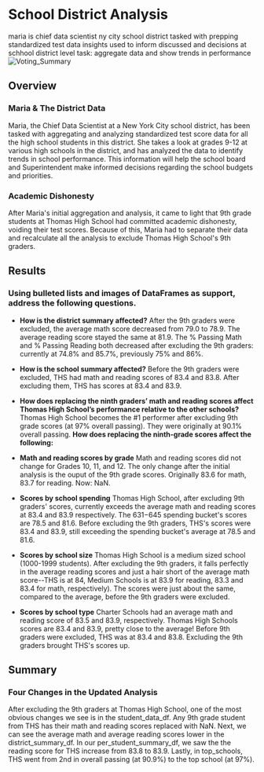 # School District Analysis
maria is chief data scientist ny city school district
tasked with prepping standardized test data
insights used to inform discussed and decisions at schhool district level
task: aggregate data and show trends in performance
![Voting_Summary](Voting_Summary.png)
## Overview
### Maria & The District Data
Maria, the Chief Data Scientist at a New York City school district, has been tasked with aggregating and analyzing standardized test score data for all the high school students in this district. She takes a look at grades 9-12 at various high schools in the district, and has analyzed the data to identify trends in school performance. This information will help the school board and Superintendent make informed decisions regarding the school budgets and priorities. 

### Academic Dishonesty
After Maria's initial aggregation and analysis, it came to light that 9th grade students at Thomas High School had committed academic dishonesty, voiding their test scores. Because of this, Maria had to separate their data and recalculate all the analysis to exclude Thomas High School's 9th graders.

## Results
### Using bulleted lists and images of DataFrames as support, address the following questions.

- **How is the district summary affected?** After the 9th graders were excluded, the average math score decreased from 79.0 to 78.9. The average reading score stayed the same at 81.9. The % Passing Math and % Passing Reading both decreased after excluding the 9th graders: currently at 74.8% and 85.7%, previously 75% and 86%.

- **How is the school summary affected?** Before the 9th graders were excluded, THS had math and reading scores of 83.4 and 83.8. After excluding them, THS has scores at 83.4 and 83.9. 

- **How does replacing the ninth graders’ math and reading scores affect Thomas High School’s performance relative to the other schools?** Thomas High School becomes the #1 performer after excluding 9th grade scores (at 97% overall passing). They were originally at 90.1% overall passing.
**How does replacing the ninth-grade scores affect the following:**
- **Math and reading scores by grade** Math and reading scores did not change for Grades 10, 11, and 12. The only change after the initial analysis is the ouput of the 9th grade scores. Originally 83.6 for math, 83.7 for reading. Now: NaN.
- **Scores by school spending** Thomas High School, after excluding 9th graders' scores, currently exceeds the average math and reading scores at 83.4 and 83.9 respectively. The $631-$645 spending bucket's scores are 78.5 and 81.6. Before excluding the 9th graders, THS's scores were 83.4 and 83.9, still exceeding the spending bucket's average at 78.5 and 81.6.
- **Scores by school size** Thomas High School is a medium sized school (1000-1999 students). After excluding the 9th graders, it falls perfectly in the average reading scores and just a hair short of the average math score--THS is at 84, Medium Schools is at 83.9 for reading, 83.3 and 83.4 for math, respectively). The scores were just about the same, compared to the average, before the 9th graders were excluded.
- **Scores by school type** Charter Schools had an average math and reading score of 83.5 and 83.9, respectively. Thomas High Schools scores are 83.4 and 83.9, pretty close to the average! Before 9th graders were excluded, THS was at 83.4 and 83.8. Excluding the 9th graders brought THS's scores up.

## Summary
### Four Changes in the Updated Analysis
After excluding the 9th graders at Thomas High School, one of the most obvious changes we see is in the student_data_df. Any 9th grade student from THS has their math and reading scores replaced with NaN. Next, we can see the average math and average reading scores lower in the district_summary_df. In our per_student_summary_df, we saw the the reading score for THS increase from 83.8 to 83.9. Lastly, in top_schools, THS went from 2nd in overall passing (at 90.9%) to the top school (at 97%).
